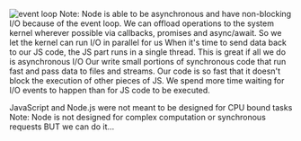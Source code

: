 ![event loop](https://qph.fs.quoracdn.net/main-qimg-ff39ad46d7fbc5cde9cb412ca6f57bd9.webp)
Note: Node is able to be asynchronous and have non-blocking I/O because of the event loop.
We can offload operations to the system kernel wherever possible via callbacks, promises and async/await.
So we let the kernel can run I/O in parallel for us
When it's time to send data back to our JS code, the JS part runs in a single thread.
This is great if all we do is asynchronous I/O
Our write small portions of synchronous code that run fast and pass data to files and streams.
Our code is so fast that it doesn't block the execution of other pieces of JS.
We spend more time waiting for I/O events to happen than for JS code to be executed.


JavaScript and Node.js were not meant to be designed for CPU bound tasks
Note: Node is not designed for complex computation or synchronous requests
BUT we can do it...
